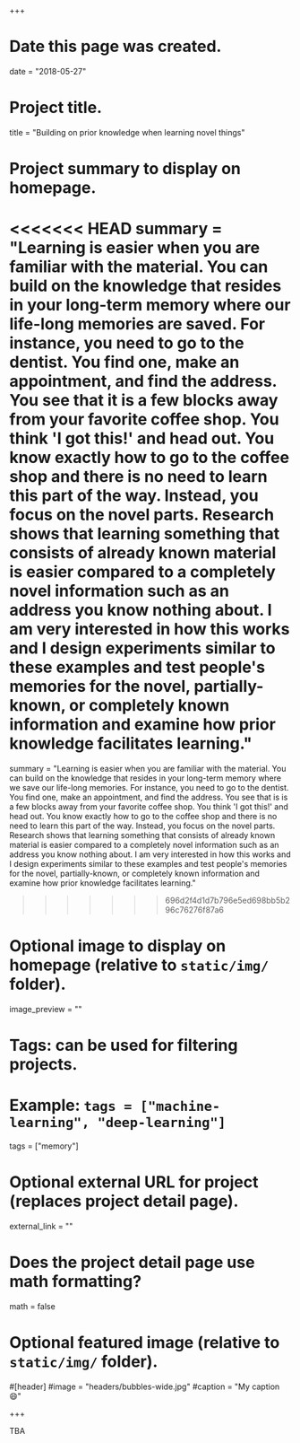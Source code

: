 +++
# Date this page was created.
date = "2018-05-27"

# Project title.
title = "Building on prior knowledge when learning novel things"

# Project summary to display on homepage.
<<<<<<< HEAD
summary = "Learning is easier when you are familiar with the material. You can build on the knowledge that resides in your long-term memory where our life-long memories are saved. For instance, you need to go to the dentist. You find one, make an appointment, and find the address. You see that it is a few blocks away from your favorite coffee shop. You think 'I got this!' and head out. You know exactly how to go to the coffee shop and there is no need to learn this part of the way. Instead, you focus on the novel parts. Research shows that learning something that consists of already known material is easier compared to a completely novel information such as an address you know nothing about. I am very interested in how this works and I design experiments similar to these examples and test people's memories for the novel, partially-known, or completely known information and examine how prior knowledge facilitates learning."
=======
summary = "Learning is easier when you are familiar with the material. You can build on the knowledge that resides in your long-term memory where we save our life-long memories. For instance, you need to go to the dentist. You find one, make an appointment, and find the address. You see that is is a few blocks away from your favorite coffee shop. You think 'I got this!' and head out. You know exactly how to go to the coffee shop and there is no need to learn this part of the way. Instead, you focus on the novel parts. Research shows that learning something that consists of already known material is easier compared to a completely novel information such as an address you know nothing about. I am very interested in how this works and I design experiments similar to these examples and test people's memories for the novel, partially-known, or completely known information and examine how prior knowledge facilitates learning."
>>>>>>> 696d2f4d1d7b796e5ed698bb5b296c76276f87a6

# Optional image to display on homepage (relative to `static/img/` folder).
image_preview = ""

# Tags: can be used for filtering projects.
# Example: `tags = ["machine-learning", "deep-learning"]`
tags = ["memory"]

# Optional external URL for project (replaces project detail page).
external_link = ""

# Does the project detail page use math formatting?
math = false

# Optional featured image (relative to `static/img/` folder).
#[header]
#image = "headers/bubbles-wide.jpg"
#caption = "My caption :smile:"

+++

TBA